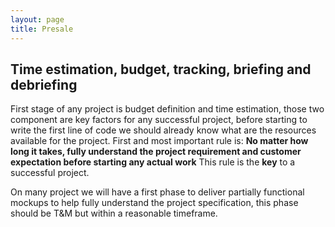 ```yaml
---
layout: page
title: Presale
---
```


## Time estimation, budget, tracking, briefing and debriefing

First stage of any project is budget definition and time estimation, those two component are key factors for any successful project, before starting to write the first line of code we should already know what are the resources available for the project.
First and most important rule is: **No matter how long it takes, fully understand the project requirement and customer expectation before starting any actual work**
This rule is the **key** to a successful project.

On many project we will have a first phase to deliver partially functional mockups to help fully understand the project specification, this phase should be T&M but within a reasonable timeframe.
